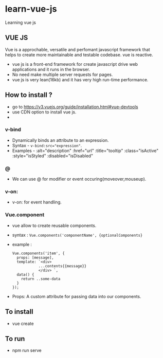 # learn-vue-js

Learning vue js

## VUE JS

Vue is a approchable, versatile and perfomant javascript framework that helps to create more maintainable and testable codebase. vue is reactive.

- vue js is a front-end framework for create javascript drive web applications and it runs in the browser.
- No need make multiple server requests for pages.
- vue js is very lean(16kb) and it has very high run-time performance.

## How to install ?

- go to https://v3.vuejs.org/guide/installation.html#vue-devtools
- use CDN option to install vue js.
-

### v-bind

- Dynamically binds an attribute to an expression.
- Syntax - `v-bind:src="expression"`.
- Examples -
  :alt="description"
  :href="url"
  :title="tooltip"
  :class="isActive"
  :style="isStyled"
  :disabled="isDisabled"

### @

- We can use @ for modifier or event occuring(moveover,mouseup).

### v-on:

- v-on: for event handling.

### Vue.component

- vue allow to create reusable components.
- syntax : `Vue.components('componentName', {optionalComponents}`
- example :

  ```
  Vue.components('item', {
    props: [message],
    template: `<div>
              ...contents{{message}}
              </div> `,
    data() {
      return ..some-data
    }
  });
  ```

- Props: A custom attribute for passing data into our components.

## To install

- vue create <appName>

## To run

- npm run serve
